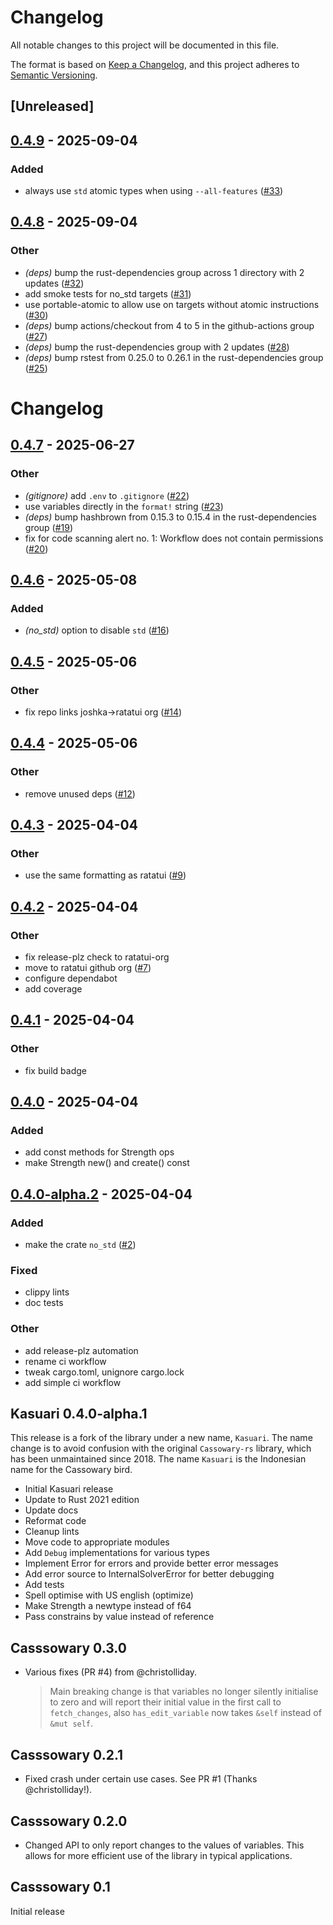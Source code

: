# Changelog

All notable changes to this project will be documented in this file.

The format is based on [Keep a Changelog](https://keepachangelog.com/en/1.0.0/),
and this project adheres to [Semantic Versioning](https://semver.org/spec/v2.0.0.html).

## [Unreleased]

## [0.4.9](https://github.com/ratatui/kasuari/compare/v0.4.8...v0.4.9) - 2025-09-04

### Added

- always use `std` atomic types when using `--all-features` ([#33](https://github.com/ratatui/kasuari/pull/33))

## [0.4.8](https://github.com/ratatui/kasuari/compare/v0.4.7...v0.4.8) - 2025-09-04

### Other

- *(deps)* bump the rust-dependencies group across 1 directory with 2 updates ([#32](https://github.com/ratatui/kasuari/pull/32))
- add smoke tests for no_std targets ([#31](https://github.com/ratatui/kasuari/pull/31))
- use portable-atomic to allow use on targets without atomic instructions ([#30](https://github.com/ratatui/kasuari/pull/30))
- *(deps)* bump actions/checkout from 4 to 5 in the github-actions group ([#27](https://github.com/ratatui/kasuari/pull/27))
- *(deps)* bump the rust-dependencies group with 2 updates ([#28](https://github.com/ratatui/kasuari/pull/28))
- *(deps)* bump rstest from 0.25.0 to 0.26.1 in the rust-dependencies group ([#25](https://github.com/ratatui/kasuari/pull/25))
# Changelog

## [0.4.7](https://github.com/ratatui/kasuari/compare/v0.4.6...v0.4.7) - 2025-06-27

### Other

- *(gitignore)* add `.env` to `.gitignore` ([#22](https://github.com/ratatui/kasuari/pull/22))
- use variables directly in the `format!` string ([#23](https://github.com/ratatui/kasuari/pull/23))
- *(deps)* bump hashbrown from 0.15.3 to 0.15.4 in the rust-dependencies group ([#19](https://github.com/ratatui/kasuari/pull/19))
- fix for code scanning alert no. 1: Workflow does not contain permissions ([#20](https://github.com/ratatui/kasuari/pull/20))

## [0.4.6](https://github.com/ratatui/kasuari/compare/v0.4.5...v0.4.6) - 2025-05-08

### Added

- *(no_std)* option to disable `std` ([#16](https://github.com/ratatui/kasuari/pull/16))

## [0.4.5](https://github.com/ratatui/kasuari/compare/v0.4.4...v0.4.5) - 2025-05-06

### Other

- fix repo links joshka->ratatui org ([#14](https://github.com/ratatui/kasuari/pull/14))

## [0.4.4](https://github.com/ratatui/kasuari/compare/v0.4.3...v0.4.4) - 2025-05-06

### Other

- remove unused deps ([#12](https://github.com/ratatui/kasuari/pull/12))

## [0.4.3](https://github.com/ratatui/kasuari/compare/v0.4.2...v0.4.3) - 2025-04-04

### Other

- use the same formatting as ratatui ([#9](https://github.com/ratatui/kasuari/pull/9))

## [0.4.2](https://github.com/ratatui/kasuari/compare/v0.4.1...v0.4.2) - 2025-04-04

### Other

- fix release-plz check to ratatui-org
- move to ratatui github org ([#7](https://github.com/ratatui/kasuari/pull/7))
- configure dependabot
- add coverage

## [0.4.1](https://github.com/ratatui/kasuari/compare/v0.4.0...v0.4.1) - 2025-04-04

### Other

- fix build badge

## [0.4.0](https://github.com/ratatui/kasuari/compare/v0.4.0-alpha.2...v0.4.0) - 2025-04-04

### Added

- add const methods for Strength ops
- make Strength new() and create() const

## [0.4.0-alpha.2](https://github.com/ratatui/kasuari/compare/v0.4.0-alpha.1...v0.4.0-alpha.2) - 2025-04-04

### Added

- make the crate `no_std` ([#2](https://github.com/ratatui/kasuari/pull/2))

### Fixed

- clippy lints
- doc tests

### Other

- add release-plz automation
- rename ci workflow
- tweak cargo.toml, unignore cargo.lock
- add simple ci workflow

## Kasuari 0.4.0-alpha.1

This release is a fork of the library under a new name, `Kasuari`. The name change is to avoid confusion
with the original `Cassowary-rs` library, which has been unmaintained since 2018. The name `Kasuari` is
the Indonesian name for the Cassowary bird.

- Initial Kasuari release
- Update to Rust 2021 edition
- Update docs
- Reformat code
- Cleanup lints
- Move code to appropriate modules
- Add `Debug` implementations for various types
- Implement Error for errors and provide better error messages
- Add error source to InternalSolverError for better debugging
- Add tests
- Spell optimise with US english (optimize)
- Make Strength a newtype instead of f64
- Pass constrains by value instead of reference

## Casssowary 0.3.0

- Various fixes (PR #4) from @christolliday.
  > Main breaking change is that variables no longer silently initialise to zero and will report
  their initial value in the first call to `fetch_changes`, also `has_edit_variable` now takes
  `&self` instead of `&mut self`.

## Casssowary 0.2.1

- Fixed crash under certain use cases. See PR #1 (Thanks @christolliday!).

## Casssowary 0.2.0

- Changed API to only report changes to the values of variables. This allows for more efficient use
  of the library in typical applications.

## Casssowary  0.1

Initial release
